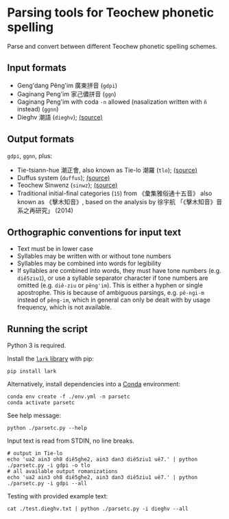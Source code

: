 Parsing tools for Teochew phonetic spelling
===========================================

Parse and convert between different Teochew phonetic spelling schemes.


Input formats
-------------

 * Geng'dang Pêng'im 廣東拼音 (`gdpi`)
 * Gaginang Peng'im 家己儂拼音 (`ggn`)
 * Gaginang Peng'im with coda `-n` allowed (nasalization written with `ñ`
   instead) (`ggnn`)
 * Dieghv 潮語 (`dieghv`);
   [(source)](https://kahaani.github.io/gatian/appendix1/index.html)


Output formats
--------------

`gdpi`, `ggnn`, plus:

 * Tie-tsiann-hue 潮正會, also known as Tie-lo 潮羅 (`tlo`);
   [(source)](http://library.hiteo.pw/book/wagpzbkv.html)
 * Duffus system (`duffus`);
   [(source)](https://archive.org/details/englishchinesev00duffgoog)
 * Teochew Sinwenz (`sinwz`);
   [(source)](http://eresources.nlb.gov.sg/newspapers/Digitised/Page/nysp19391115-1.1.22)
 * Traditional initial-final categories (`15`) from 《彙集雅俗通十五音》 also
   known as 《擊木知音》, based on the analysis by 徐宇航
   「《擊木知音》音系之再研究」 (2014)

Orthographic conventions for input text
---------------------------------------

 * Text must be in lower case
 * Syllables may be written with or without tone numbers
 * Syllables may be combined into words for legibility
 * If syllables are combined into words, they must have tone numbers (e.g.
   `diê5ziu1`), or use a syllable separator character if tone numbers are
   omitted (e.g. `diê-ziu` or `pêng'im`). This is either a hyphen or single
   apostrophe. This is because of ambiguous parsings, e.g. `pê-ngi-m` instead
   of `pêng-im`, which in general can only be dealt with by usage frequency,
   which is not available.


Running the script
------------------

Python 3 is required.

Install the [`lark` library](https://lark-parser.readthedocs.io/en/latest/) with pip:

```
pip install lark
```

Alternatively, install dependencies into a [Conda](https://docs.conda.io/en/latest/) environment:

```
conda env create -f ./env.yml -n parsetc
conda activate parsetc
```

See help message:

```
python ./parsetc.py --help
```

Input text is read from STDIN, no line breaks.

```
# output in Tie-lo
echo 'ua2 ain3 oh8 diê5ghe2, ain3 dan3 diê5ziu1 uê7.' | python ./parsetc.py -i gdpi -o tlo
# all available output romanizations
echo 'ua2 ain3 oh8 diê5ghe2, ain3 dan3 diê5ziu1 uê7.' | python ./parsetc.py -i gdpi --all
```

Testing with provided example text:

```
cat ./test.dieghv.txt | python ./parsetc.py -i dieghv --all
```
